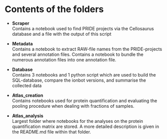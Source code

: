# Contents of the folders

* **Scraper** <br>
Contains a notebook used to find PRIDE projects via the Cellosaurus database and a file with the output of this script

* **Metadata** <br>
Contains a notebook to extract RAW-file names from the PRIDE-projects and several annotation files.
Contains a notebook to bundle the numerous annotation files into one annotation file.

* **Database** <br>
Contains 3 notebooks and 1 python script which are used to build the SQL-database, compare the ionbot versions, and summarise the collected data

* **Atlas_creation** <br>
Contains notebooks used for protein quantification and evaluating the pooling procedure when dealing with fractions of samples.

* **Atlas_analysis** <br>
Largest folder where notebooks for the analyses on the protein quantification matrix are stored.
A more detailed description is given in the README.md file within that folder.
